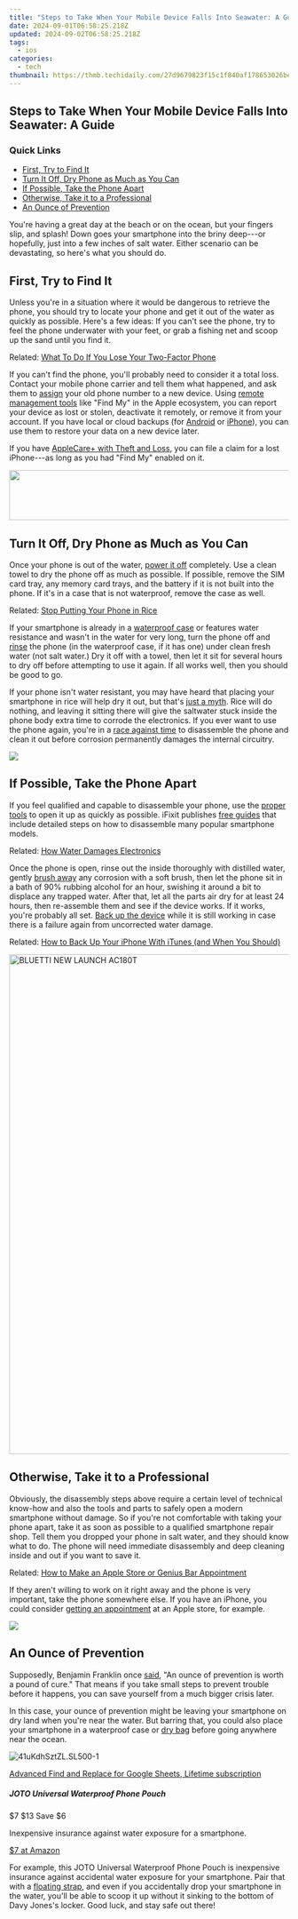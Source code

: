 ```yaml
---
title: "Steps to Take When Your Mobile Device Falls Into Seawater: A Guide"
date: 2024-09-01T06:58:25.218Z
updated: 2024-09-02T06:58:25.218Z
tags:
  - ios
categories:
  - tech
thumbnail: https://thmb.techidaily.com/27d9679823f15c1f840af178653026beb0d15afa85251ef89317616bbcd9f8d8.jpg
---
```


## Steps to Take When Your Mobile Device Falls Into Seawater: A Guide

### Quick Links

* [First, Try to Find It](https://android-location-track.techidaily.com/in-2024-how-to-track-samsung-galaxy-a14-5g-location-without-installing-software-drfone-by-drfone-virtual-android/)
* [Turn It Off, Dry Phone as Much as You Can](https://win-blog.techidaily.com/1722989926377-lost-ark-pc-stability-issues-heres-the-ultimate-guide-to-solve-them/)
* [If Possible, Take the Phone Apart](https://visual-screen-recording.techidaily.com/2024-approved-camstudios-screen-recorder-a-deep-dive-into-its-latest-features/)
* [Otherwise, Take it to a Professional](https://extra-tips.techidaily.com/dive-into-dynamic-footage-the-review-of-polaroid-cubeplus/)
* [An Ounce of Prevention](https://printer-issues.techidaily.com/unraveling-printer-default-problem-error-0x00000709-fixed/)

 You're having a great day at the beach or on the ocean, but your fingers slip, and splash! Down goes your smartphone into the briny deep---or hopefully, just into a few inches of salt water. Either scenario can be devastating, so here's what you should do.

##  First, Try to Find It

 Unless you're in a situation where it would be dangerous to retrieve the phone, you should try to locate your phone and get it out of the water as quickly as possible. Here's a few ideas: If you can't see the phone, try to feel the phone underwater with your feet, or grab a fishing net and scoop up the sand until you find it.

Related: [What To Do If You Lose Your Two-Factor Phone](https://hardware-reviews.techidaily.com/us-court-battle-ymtc-vs-micron-over-intellectual-property-rights-alleging-infringement-of-eleven-patents-from-chinas-memory-sector/) 

 If you can't find the phone, you'll probably need to consider it a total loss. Contact your mobile phone carrier and tell them what happened, and ask them to [assign](https://hardware-reviews.techidaily.com/us-court-battle-ymtc-vs-micron-over-intellectual-property-rights-alleging-infringement-of-eleven-patents-from-chinas-memory-sector/) your old phone number to a new device. Using [remote management tools](https://techidaily.com/all-things-you-need-to-know-about-wipe-datafactory-reset-for-samsung-galaxy-s23plus-drfone-by-drfone-reset-android-reset-android/) like "Find My" in the Apple ecosystem, you can report your device as lost or stolen, deactivate it remotely, or remove it from your account. If you have local or cloud backups (for [Android](https://youtube-help.techidaily.com/in-2024-master-your-stream-utilizing-youtubes-av1-technology/) or [iPhone](https://facebook-video-share.techidaily.com/updated-in-2024-breaking-barriers-worlds-best-and-largest-shorts-downloaders/)), you can use them to restore your data on a new device later.

 If you have [AppleCare+ with Theft and Loss](https://support.apple.com/iphone/theft-loss-claims), you can file a claim for a lost iPhone---as long as you had "Find My" enabled on it.

<!-- affiliate ads begin -->
<a href="https://mindmanager.sjv.io/c/5597632/1787667/20231" target="_top" id="1787667"><img src="//a.impactradius-go.com/display-ad/20231-1787667" border="0" alt="" width="728" height="90"/></a><img height="0" width="0" src="https://imp.pxf.io/i/5597632/1787667/20231" style="position:absolute;visibility:hidden;" border="0" />
<!-- affiliate ads end -->
##  Turn It Off, Dry Phone as Much as You Can

 Once your phone is out of the water, [power it off](https://facebook-videos.techidaily.com/new-elevate-engagement-escalate-ranks-on-fb-pages/) completely. Use a clean towel to dry the phone off as much as possible. If possible, remove the SIM card tray, any memory card trays, and the battery if it is not built into the phone. If it's in a case that is not waterproof, remove the case as well.

Related: [Stop Putting Your Phone in Rice](https://sim-unlock.techidaily.com/easily-unlock-your-oppo-k11-5g-device-sim-by-drfone-android/) 

 If your smartphone is already in a [waterproof case](https://fox-hovers.techidaily.com/updated-2024-approved-reimagining-the-corporate-environment-to-maximize-employee-potential/) or features water resistance and wasn't in the water for very long, turn the phone off and [rinse](https://support.apple.com/en-us/HT207043) the phone (in the waterproof case, if it has one) under clean fresh water (not salt water.) Dry it off with a towel, then let it sit for several hours to dry off before attempting to use it again. If all works well, then you should be good to go.

 If your phone isn't water resistant, you may have heard that placing your smartphone in rice will help dry it out, but that's [just a myth](https://sim-unlock.techidaily.com/easily-unlock-your-oppo-k11-5g-device-sim-by-drfone-android/). Rice will do nothing, and leaving it sitting there will give the saltwater stuck inside the phone body extra time to corrode the electronics. If you ever want to use the phone again, you're in a [race against time](https://blog-min.techidaily.com/5-ways-to-move-contacts-from-realme-12-proplus-5g-to-iphone-131415-drfone-by-drfone-transfer-from-android-transfer-from-android/) to disassemble the phone and clean it out before corrosion permanently damages the internal circuitry.

<!-- affiliate ads begin -->
<a href="https://secure.2checkout.com/order/checkout.php?PRODS=3727260&QTY=1&AFFILIATE=108875&CART=1"><img src="http://www.aiseesoft.com/avangate/30p/banner.jpg" border="0"></a>
<!-- affiliate ads end -->
##  If Possible, Take the Phone Apart

 If you feel qualified and capable to disassemble your phone, use the [proper tools](https://www.ifixit.com/Store/Tools/all) to open it up as quickly as possible. iFixit publishes [free guides](https://www.ifixit.com/Device/Phone) that include detailed steps on how to disassemble many popular smartphone models.

Related: [How Water Damages Electronics](https://blog-min.techidaily.com/5-ways-to-move-contacts-from-realme-12-proplus-5g-to-iphone-131415-drfone-by-drfone-transfer-from-android-transfer-from-android/) 

 Once the phone is open, rinse out the inside thoroughly with distilled water, gently [brush away](https://www.ifixit.com/Answers/View/480191/I+dropped+my+phone+in+water+and+it+wont+turn+on...) any corrosion with a soft brush, then let the phone sit in a bath of 90% rubbing alcohol for an hour, swishing it around a bit to displace any trapped water. After that, let all the parts air dry for at least 24 hours, then re-assemble them and see if the device works. If it works, you're probably all set. [Back up the device](https://instagram-video-recordings.techidaily.com/new-2024-approved-transform-your-igtv-backgrounds-with-style/) while it is still working in case there is a failure again from uncorrected water damage.

Related: [How to Back Up Your iPhone With iTunes (and When You Should)](https://instagram-video-recordings.techidaily.com/new-2024-approved-transform-your-igtv-backgrounds-with-style/) 

<!-- affiliate ads begin -->
<a href="https://bluettide.pxf.io/c/5597632/2042332/17092" target="_top" id="2042332"><img src="//a.impactradius-go.com/display-ad/17092-2042332" border="0" alt="BLUETTI NEW LAUNCH AC180T" width="960" height="900"/></a><img height="0" width="0" src="https://imp.pxf.io/i/5597632/2042332/17092" style="position:absolute;visibility:hidden;" border="0" />
<!-- affiliate ads end -->
##  Otherwise, Take it to a Professional

 Obviously, the disassembly steps above require a certain level of technical know-how and also the tools and parts to safely open a modern smartphone without damage. So if you're not comfortable with taking your phone apart, take it as soon as possible to a qualified smartphone repair shop. Tell them you dropped your phone in salt water, and they should know what to do. The phone will need immediate disassembly and deep cleaning inside and out if you want to save it.

Related: [How to Make an Apple Store or Genius Bar Appointment](https://facebook-clips.techidaily.com/new-2024-approved-mastering-desktop-and-mobile-the-best-ways-to-download-fb-story/) 

 If they aren't willing to work on it right away and the phone is very important, take the phone somewhere else. If you have an iPhone, you could consider [getting an appointment](https://facebook-clips.techidaily.com/new-2024-approved-mastering-desktop-and-mobile-the-best-ways-to-download-fb-story/) at an Apple store, for example.

<!-- affiliate ads begin -->
<a href="https://store.nero.com/order/checkout.php?PRODS=42570605&QTY=1&AFFILIATE=108875&CART=1"><img src="http://cdnwww.nero.com/nero-com-wAssets/img/banners/2023/usbXcopy/Nero_USB_x_copy_Screen_2.png" border="0"></a>
<!-- affiliate ads end -->
##  An Ounce of Prevention

 Supposedly, Benjamin Franklin once [said](https://www.dictionary.com/browse/an-ounce-of-prevention-is-worth-a-pound-of-cure), "An ounce of prevention is worth a pound of cure." That means if you take small steps to prevent trouble before it happens, you can save yourself from a much bigger crisis later.

 In this case, your ounce of prevention might be leaving your smartphone on dry land when you're near the water. But barring that, you could also place your smartphone in a waterproof case or [dry bag](https://www.amazon.com/MARCHWAY-Floating-Waterproof-Kayaking-Swimming/dp/B07SR1MDJM?tag=hotoge-20&ascsubtag=UUhtgUeUpU205513&asc%5Frefurl=https%3A%2F%2Fwww.howtogeek.com%2F813097%2Fwhat-to-do-if-you-drop-your-smartphone-in-the-ocean%2F&asc%5Fcampaign=Short-Term) before going anywhere near the ocean.

![41uKdhSztZL._SL500_-1](https://static1.howtogeekimages.com/wordpress/wp-content/uploads/2023/06/41ukdhsztzl-_sl500_-1.jpg) 

<!-- affiliate ads begin -->
<a href="https://secure.2checkout.com/order/checkout.php?PRODS=4729642&QTY=1&AFFILIATE=108875&CART=1">Advanced Find and Replace for Google Sheets, Lifetime subscription</a>
<!-- affiliate ads end -->
#####  JOTO Universal Waterproof Phone Pouch 

$7 $13 Save $6 

Inexpensive insurance against water exposure for a smartphone.

[$7 at Amazon](https://www.amazon.com/dp/B00LBK7OSY?tag=hotoge-20&ascsubtag=UUhtgUeUpU205513&asc%5Frefurl=https%3A%2F%2Fwww.howtogeek.com%2F813097%2Fwhat-to-do-if-you-drop-your-smartphone-in-the-ocean%2F&asc%5Fcampaign=Short-Term) 

 For example, this JOTO Universal Waterproof Phone Pouch is inexpensive insurance against accidental water exposure for your smartphone. Pair that with a [floating strap](https://www.amazon.com/Waterproof-Camera-Float-Strap-Underwater/dp/B00YR8ZNDU?tag=hotoge-20&ascsubtag=UUhtgUeUpU205513&asc%5Frefurl=https%3A%2F%2Fwww.howtogeek.com%2F813097%2Fwhat-to-do-if-you-drop-your-smartphone-in-the-ocean%2F&asc%5Fcampaign=Short-Term), and even if you accidentally drop your smartphone in the water, you'll be able to scoop it up without it sinking to the bottom of Davy Jones's locker. Good luck, and stay safe out there!

<ins class="adsbygoogle"
     style="display:block"
     data-ad-format="autorelaxed"
     data-ad-client="ca-pub-7571918770474297"
     data-ad-slot="1223367746"></ins>



<ins class="adsbygoogle"
     style="display:block"
     data-ad-client="ca-pub-7571918770474297"
     data-ad-slot="8358498916"
     data-ad-format="auto"
     data-full-width-responsive="true"></ins>


